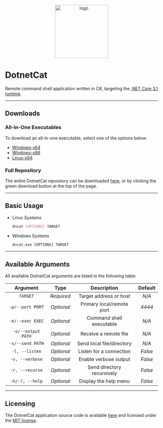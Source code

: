 
<p align="center">
    <img src="DotnetCat/Resources/Icon.ico" width=175 alt="logo">
</p>

# DotnetCat

Remote command shell application written in C#,
targeting the [.NET Core 3.1 runtime](https://dotnet.microsoft.com/download/dotnet-core/current/runtime).

***

## Downloads

### All-In-One Executables

To download an all-in-one executable, select one of the options below:

* [Windows-x64](https://github.com/vandavey/DotnetCat/raw/master/DotnetCat/bin/Zips/DotnetCat_Win-x64.zip)
* [Windows-x86](https://github.com/vandavey/DotnetCat/raw/master/DotnetCat/bin/Zips/DotnetCat_Win-x86.zip)
* [Linux-x64](https://github.com/vandavey/DotnetCat/raw/master/DotnetCat/bin/Zips/DotnetCat_Linux-x64.zip)

### Full Repository

The entire DotnetCat repository can be downloaded [here](https://github.com/vandavey/DotnetCat/archive/master.zip),
or by clicking the green download button at the top of the page.

***

## Basic Usage

* Linux Systems

    ```bash
    dncat [OPTIONS] TARGET
    ```

* Windows Systems

    ```bat
    dncat.exe [OPTIONS] TARGET
    ```

***

## Available Arguments

All available DotnetCat arguments are listed in the following table:

| Argument           | Type       | Description                | Default |
|:------------------:|:----------:|:--------------------------:|:-------:|
| `TARGET`           | *Required* | Target address or host     | *N/A*   |
| `-p/--port PORT`   | *Optional* | Primary local/remote port  | *4444*  |
| `-e/--exec EXEC`   | *Optional* | Command shell executable   | *N/A*   |
| `-o/--output PATH` | *Optional* | Receive a remote file      | *N/A*   |
| `-s/--send PATH`   | *Optional* | Send local file/directory  | *N/A*   |
| `-l, --listen`     | *Optional* | Listen for a connection    | *False* |
| `-v, --verbose`    | *Optional* | Enable verbose output      | *False* |
| `-r, --recurse`    | *Optional* | Send directory recursively | *False* |
| `-h/-?, --help`    | *Optional* | Display the help menu      | *False* |

***

## Licensing

The DotnetCat application source code is available [here](https://github.com/vandavey/DotnetCat)
and licensed under the [MIT license](LICENSE.md).

